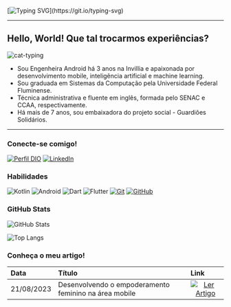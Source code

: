 [![Typing SVG](https://readme-typing-svg.herokuapp.com/?color=a37ade&size=40&center=true&vCenter=true&width=1000&lines=Hello,+my+name+is+Cintya+Gomes!;I'm+a+Software+Engineer.;Welcome,+to+my+profile!)](https://git.io/typing-svg)

---
## Hello, World! Que tal trocarmos experiências?

![cat-typing](https://user-images.githubusercontent.com/89947341/197954598-ead79c61-2a6f-46f1-add3-3dda6355907c.gif)

- Sou Engenheira Android há 3 anos na Invillia e apaixonada por desenvolvimento mobile, inteligência artificial e machine learning.
- Sou graduada em Sistemas da Computação pela Universidade Federal Fluminense.
- Técnica administrativa e fluente em inglês, formada pelo SENAC e CCAA, respectivamente.
- Há mais de 7 anos, sou embaixadora do projeto social - Guardiões Solidários.
---

### Conecte-se comigo!

[![Perfil DIO](https://img.shields.io/badge/-Meu%20Perfil%20na%20DIO-a37ade?style=for-the-badge)](https://www.dio.me/users/cintyagomes)
[![LinkedIn](https://img.shields.io/badge/-LinkedIn-000?style=for-the-badge&logo=linkedin&logoColor=30A3DC)](https://www.linkedin.com/in/cintyaggomes/)

### Habilidades

![Kotlin](https://img.shields.io/badge/kotlin-000?style=for-the-badge&logo=kotlin&logoColor=a37ade)
![Android](https://img.shields.io/badge/Android-000?style=for-the-badge&logo=android&logoColor=30A3DC)
![Dart](https://img.shields.io/badge/Dart-000?style=for-the-badge&logo=dart&logoColor=a37ade)
![Flutter](https://img.shields.io/badge/Flutter-000?style=for-the-badge&logo=flutter&logoColor=30A3DC)
[![Git](https://img.shields.io/badge/Git-000?style=for-the-badge&logo=git&logoColor=a37ade)](https://git-scm.com/doc)
[![GitHub](https://img.shields.io/badge/GitHub-000?style=for-the-badge&logo=github&logoColor=30A3DC)](https://docs.github.com/)

### GitHub Stats

![GitHub Stats](https://github-readme-stats.vercel.app/api?username=gowithcintya&theme=transparent&bg_color=000&border_color=a37ade&show_icons=true&icon_color=a37ade&title_color=30A3DC&text_color=FFF)

![Top Langs](https://github-readme-stats-git-masterrstaa-rickstaa.vercel.app/api/top-langs/?username=gowithcintya&layout=compact&bg_color=000&border_color=a37ade&title_color=30A3DC&text_color=FFF)

### Conheça o meu artigo!

<table>
  <thead>
    <tr align="left">
      <th>Data</th>
      <th>Título</th>
      <th>Link</th>
    </tr>
  </thead>
  <tbody align="left">
    <tr>
      <td>21/08/2023</td>
      <td>Desenvolvendo o empoderamento feminino na área mobile</td>
      <td align="center">
        <a href="https://www.dio.me/articles/desenvolvendo-o-empoderamento-feminino-na-area-mobile">
           <img align="center" alt="Ler Artigo" src="https://img.shields.io/badge/Ler%20Artigo-a37ade?style=for-the-badge">
        </a>
      </td>
    </tr>
  </tbody>
  <tfoot></tfoot>
</table>
